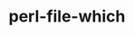 ---
title: "perl-file-which"
layout: cache
categories: [package, develop-2025-04-20]
meta: {"compilers": ["none"], "num_specs": 2, "num_specs_by_stack": {"e4s": 1, "hep": 1, "ml-linux-x86_64-rocm": 1, "root": 2}, "oss": ["ubuntu22.04", "ubuntu24.04"], "platforms": ["linux"], "stacks": ["e4s", "hep", "ml-linux-x86_64-rocm", "root"], "targets": ["x86_64_v3"], "versions": ["1.27"]}
spec_details: [{"compiler": "none", "hash": "7kabdi6k2xuptwuvoowbq3pobk7qn5c3", "os": "ubuntu22.04", "platform": "linux", "size": "-", "stacks": ["e4s", "hep", "root"], "target": "x86_64_v3", "variants": ["build_system=perl"], "versions": ["1.27"]}, {"compiler": "none", "hash": "zcacy3axyfo5huoz3xwv5u2kje2xprnl", "os": "ubuntu24.04", "platform": "linux", "size": "-", "stacks": ["ml-linux-x86_64-rocm", "root"], "target": "x86_64_v3", "variants": ["build_system=perl"], "versions": ["1.27"]}]
---